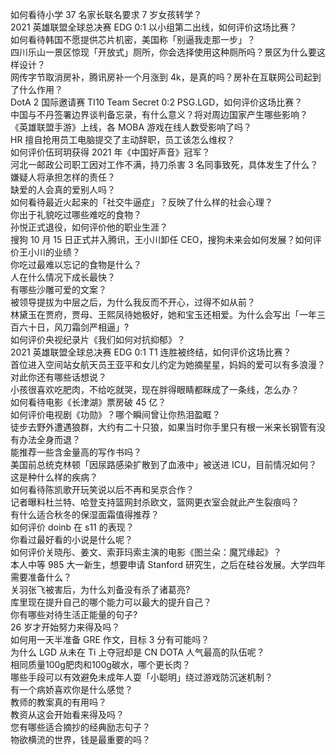 如何看待小学 37 名家长联名要求 7 岁女孩转学？  
2021 英雄联盟全球总决赛 EDG 0:1 以小组第二出线，如何评价这场比赛？  
如何看待韩国不愿提供芯片机密，美国称「别逼我走那一步」？  
四川乐山一景区惊现「开放式」厕所，你会选择使用这种厕所吗？景区为什么要这样设计？  
网传字节取消房补，腾讯房补一个月涨到 4k，是真的吗？房补在互联网公司起到了什么作用？  
DotA 2 国际邀请赛 TI10 Team Secret 0:2 PSG.LGD，如何评价这场比赛？  
中国与不丹签署边界谈判备忘录，有什么意义？将对周边国家产生哪些影响？  
《英雄联盟手游》上线，各 MOBA 游戏在线人数受影响了吗？  
HR 擅自抢用员工电脑提交了主动辞职，员工该怎么维权？  
如何评价伍珂玥获得 2021 年《中国好声音》冠军？  
河北一邮政公司职工因对工作不满，持刀杀害 3 名同事致死，具体发生了什么？嫌疑人将承担怎样的责任？  
缺爱的人会真的爱别人吗？  
如何看待最近火起来的「社交牛逼症」？反映了什么样的社会心理？  
你出于礼貌吃过哪些难吃的食物？  
孙悦正式退役，如何评价他的职业生涯？  
搜狗 10 月 15 日正式并入腾讯，王小川卸任 CEO，搜狗未来会如何发展？如何评价王小川的业绩？  
你吃过最难以忘记的食物是什么？  
人在什么情况下成长最快？  
有哪些沙雕可爱的文案？  
被领导提拔为中层之后，为什么我反而不开心，过得不如从前？  
林黛玉在贾府，贾母、王熙凤待她极好，她和宝玉还相爱。为什么会写出「一年三百六十日，风刀霜剑严相逼」?  
如何评价央视纪录片《我们如何对抗抑郁》？  
2021 英雄联盟全球总决赛 EDG 0:1 T1 连胜被终结，如何评价这场比赛？  
首位进入空间站女航天员王亚平和女儿约定为她摘星星，妈妈的爱可以有多浪漫？对此你还有哪些话想说？  
小孩很喜欢吃肥肉，不给吃就哭，现在胖得眼睛都眯成了一条线，怎么办？  
如何看待电影《长津湖》票房破 45 亿？  
如何评价电视剧《功勋》？哪个瞬间曾让你热泪盈眶？  
徒步去野外遭遇狼群，大约有二十只狼，如果当时你手里只有根一米来长钢管有没有办法全身而退？  
能推荐一些含金量高的写作书吗？  
美国前总统克林顿「因尿路感染扩散到了血液中」被送进 ICU，目前情况如何？这是种什么样的疾病？  
如何看待陈凯歌开玩笑说以后不再和吴京合作？  
记者曝料杜兰特、哈登支持篮网封杀欧文，篮网更衣室会就此产生裂痕吗？  
有什么适合秋冬的保湿面霜值得推荐？  
如何评价 doinb 在 s11 的表现？  
你看过最好看的小说是什么呢？  
如何评价关晓彤、姜文、索菲玛索主演的电影《图兰朵：魔咒缘起》？  
本人中等 985 大一新生，想要申请 Stanford 研究生，之后在硅谷发展。大学四年需要准备什么？  
关羽张飞被害后，为什么刘备没有杀了诸葛亮?  
库里现在提升自己的哪个能力可以最大的提升自己？  
你有哪些对待生活正能量的句子?  
26 岁才开始努力来得及吗？  
如何用一天半准备 GRE 作文，目标 3 分有可能吗？  
为什么 LGD 从未在 Ti 上夺冠却是 CN DOTA 人气最高的队伍呢？  
相同质量100g肥肉和100g碳水，哪个更长肉？  
哪些手段可以有效避免未成年人耍「小聪明」绕过游戏防沉迷机制？  
有一个病娇喜欢你是什么感觉？  
教师的教案真的有用吗？  
教资从这会开始看来得及吗？  
您有哪些适合摘抄的经典励志句子？  
物欲横流的世界，钱是最重要的吗？  

